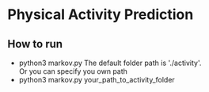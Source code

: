 # Physical Activity Prediction

## How to run
- python3 markov.py
The default folder path is './activity'.    
Or you can specify you own path    
- python3 markov.py your\_path\_to\_activity\_folder
